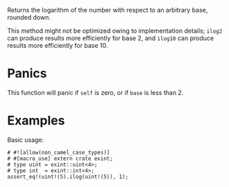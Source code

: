 Returns the logarithm of the number with respect to an arbitrary base, rounded down.

This method might not be optimized owing to implementation details; `ilog2` can
produce results more efficiently for base 2, and `ilog10` can produce results
more efficiently for base 10.

# Panics

This function will panic if `self` is zero, or if `base` is less than 2.

# Examples

Basic usage:

```
# #![allow(non_camel_case_types)]
# #[macro_use] extern crate exint;
# type uint = exint::uint<4>;
# type int  = exint::int<4>;
assert_eq!(uint!(5).ilog(uint!(5)), 1);
```
